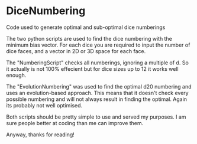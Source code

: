 # DiceNumbering
Code used to generate optimal and sub-optimal dice numberings

The two python scripts are used to find the dice numbering with the minimum bias vector.
For each dice you are required to input the number of dice faces, and a vector in 2D or 3D space for each face.

The "NumberingScript" checks all numberings, ignoring a multiple of d. So it actually is not 100% effecient but for dice sizes up to 12 it works well enough.

The "EvolutionNumbering" was used to find the optimal d20 numbering and uses an evolution-based approach. This means that it doesn't check every possible numbering and will not always result in finding the optimal. Again its probably not well optimised.

Both scripts should be pretty simple to use and served my purposes. I am sure people better at coding than me can improve them.

Anyway, thanks for reading!
